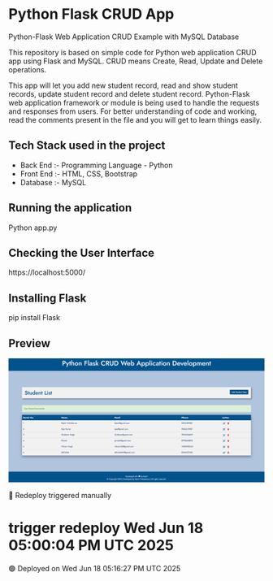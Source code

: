 # Python Flask CRUD App

Python-Flask Web Application CRUD Example with MySQL Database

This repository is based on simple code for Python web application CRUD app using Flask and MySQL. 
CRUD means Create, Read, Update and Delete operations. 

This app will let you add new student record, read and show student records, update student record and delete student record. Python-Flask web application framework or module is being used to handle the requests and responses from users.
For better understanding of code and working, read the comments present in the file and you will get to learn things easily.

## Tech Stack used in the project

- Back End :- Programming Language - Python
- Front End :- HTML, CSS, Bootstrap
- Database :- MySQL

## Running the application

Python app.py

## Checking the User Interface

https://localhost:5000/

## Installing Flask 

pip install Flask

## Preview

![screenshot](preview.png)

🚀 Redeploy triggered manually
# trigger redeploy Wed Jun 18 05:00:04 PM UTC 2025
🟢 Deployed on Wed Jun 18 05:16:27 PM UTC 2025
